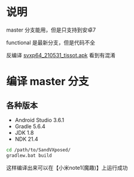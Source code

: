 # 说明

master 分支能用，但是只支持到安卓7

functional 是最新分支，但是代码不全

反编译 [svxp64_210531_tissot.apk](https://github.com/asLody/SandVXposed/releases/download/V2.1.4/svxp64_210531_tissot.apk) 看到有混淆

# 编译 master 分支

## 各种版本

- Android Studio 3.6.1
- Gradle 5.6.4
- JDK 1.8
- NDK 21.4

```sh
cd /path/to/SandVXposed/
gradlew.bat build
```

这样编译出来可以在【小米note1(魔趣)】上运行成功
